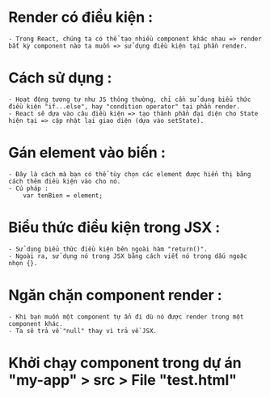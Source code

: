 # Render có điều kiện :

    - Trong React, chúng ta có thể tạo nhiều component khác nhau => render bất kỳ component nào ta muốn => sử dụng điều kiện tại phần render.

# Cách sử dụng :

    - Hoạt động tương tự như JS thông thường, chỉ cần sử dụng biểu thức điều kiện "if...else", hay "condition operator" tại phần render.
    - React sẽ dựa vào câu điều kiện => tạo thành phần đại diện cho State hiện tại => cập nhật lại giao diện (dựa vào setState).

# Gán element vào biến :

    - Đây là cách mà bạn có thể tùy chọn các element được hiển thị bằng cách thêm điều kiện vào cho nó.
    - Cú pháp :
        var tenBien = element;

# Biểu thức điều kiện trong JSX :

    - Sử dụng biểu thức điều kiện bên ngoài hàm "return()".
    - Ngoài ra, sử dụng nó trong JSX bằng cách viết nó trong dấu ngoặc nhọn {}.

# Ngăn chặn component render :

    - Khi bạn muốn một component tự ẩn đi dù nó được render trong một component khác.
    - Ta sẽ trả về "null" thay vì trả về JSX.

# Khởi chạy component trong dự án "my-app" > src > File "test.html"